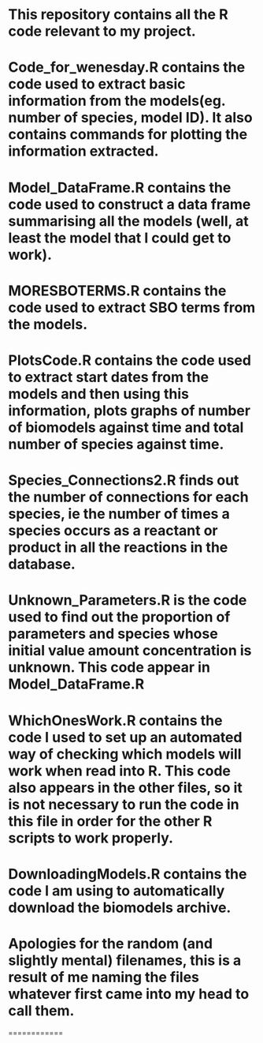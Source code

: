 # This repository contains all the R code relevant to my project.
# Code_for_wenesday.R contains the code used to extract basic information from the models(eg. number of species, model ID). It also contains commands for plotting the information extracted.
# Model_DataFrame.R contains the code used to construct a data frame summarising all the models (well, at least the model that I could get to work).
# MORESBOTERMS.R contains the code used to extract SBO terms from the models.
# PlotsCode.R contains the code used to extract start dates from the models and then using this information, plots graphs of number of biomodels against time and total number of species against time.
# Species_Connections2.R finds out the number of connections for each species, ie the number of times a species occurs as a reactant or product in all the reactions in the database.
# Unknown_Parameters.R is the code used to find out the proportion of parameters and species whose initial value amount concentration is unknown. This code appear in Model_DataFrame.R
# WhichOnesWork.R contains the code I used to set up an automated way of checking which models will work when read into R. This code also appears in the other files, so it is not necessary to run the code in this file in order for the other R scripts to work properly.
# DownloadingModels.R contains the code I am using to automatically download the biomodels archive. 
# Apologies for the random (and slightly mental) filenames, this is a result of me naming the files whatever first came into my head to call them.
============